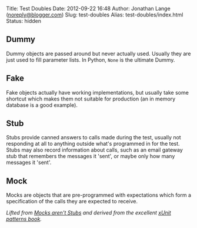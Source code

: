 Title: Test Doubles
Date: 2012-09-22 16:48
Author: Jonathan Lange (noreply@blogger.com)
Slug: test-doubles
Alias: test-doubles/index.html
Status: hidden

Dummy
-----

Dummy objects are passed around but never actually used. Usually they
are just used to fill parameter lists. In Python, `None` is the ultimate
Dummy.

Fake
----

Fake objects actually have working implementations, but usually take
some shortcut which makes them not suitable for production (an in memory
database is a good example).

Stub
----

Stubs provide canned answers to calls made during the test, usually not
responding at all to anything outside what's programmed in for the test.
Stubs may also record information about calls, such as an email gateway
stub that remembers the messages it 'sent', or maybe only how many
messages it 'sent'.

Mock
----

Mocks are objects that are pre-programmed with expectations which form a
specification of the calls they are expected to receive.

*Lifted from [Mocks aren't
Stubs](http://martinfowler.com/articles/mocksArentStubs.html) and
derived from the excellent [xUnit patterns
book](http://xunitpatterns.com/).*

